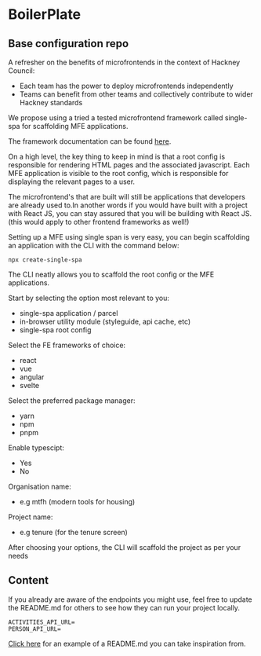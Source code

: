 # BoilerPlate

## Base configuration repo
A refresher on the benefits of microfrontends in the context of Hackney Council:
- Each team has the power to deploy microfrontends independently
- Teams can benefit from other teams and collectively contribute to wider Hackney standards

We propose using a tried a tested microfrontend framework called single-spa for scaffolding MFE applications.

The framework documentation can be found [here](https://single-spa.js.org/docs/getting-started-overview).

On a high level, the key thing to keep in mind is that a root config is responsible for rendering HTML pages and the associated javascript. Each MFE application is visible to the root config, which is responsible for displaying the relevant pages to a user.

The microfrontend's that are built will still be applications that developers are already used to.In another words if you would have built with a project with React JS, you can stay assured that you will be building with React JS.
(this would apply to other frontend frameworks as well!)

Setting up a MFE using single span is very easy, you can begin scaffolding an application with the CLI with the command below:

```
npx create-single-spa
```

The CLI neatly allows you to scaffold the root config or the MFE applications.

Start by selecting the option most relevant to you:
- single-spa application / parcel
- in-browser utility module (styleguide, api cache, etc)
- single-spa root config

Select the FE frameworks of choice:
- react
- vue
- angular
- svelte

Select the preferred package manager:
- yarn
- npm
- pnpm

Enable typescipt:
- Yes
- No

Organisation name:
- e.g mtfh (modern tools for housing)


Project name:
- e.g tenure (for the tenure screen)


After choosing your options, the CLI will scaffold the project as per your needs

## Content
If you already are aware of the endpoints you might use, feel free to update the README.md for others to see how they can run your project locally.

```
ACTIVITIES_API_URL=
PERSON_API_URL=
```

[Click here](https://github.com/LBHackney-IT/mtfh-frontend-activity-history) for an example of a README.md you can take inspiration from.





